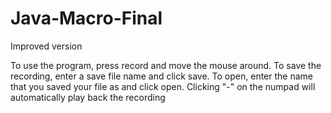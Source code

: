 # Java-Macro-Final
Improved version

To use the program, press record and move the mouse around.
To save the recording, enter a save file name and click save.
To open, enter the name that you saved your file as and click open.
Clicking "-" on the numpad will automatically play back the recording
